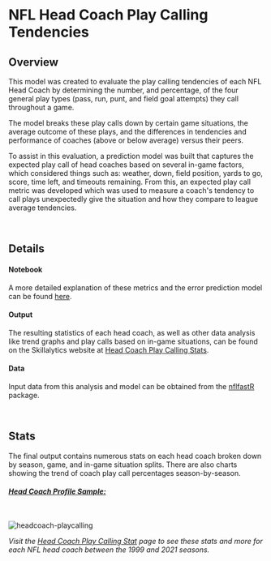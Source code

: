 # NFL Head Coach Play Calling Tendencies

<h2>Overview</h2>

<p>
  This model was created to evaluate the play calling tendencies of each NFL Head Coach by determining the number, and percentage, of the four general play types (pass, run, punt, and field goal attempts) they call throughout a game.
</p>

<p>
  The model breaks these play calls down by certain game situations, the average outcome of these plays, and the differences in tendencies and performance of coaches (above or below average) versus their peers.
</p>

<p>
  To assist in this evaluation, a prediction model was built that captures the expected play call of head coaches based on several in-game factors, which considered things such as: weather, down, field position, yards to go, score, time left, and timeouts remaining. From this, an expected play call metric was developed which was used to measure a coach's tendency to call plays unexpectedly give the situation and how they compare to league average tendencies. 
</p>

<br>

<h2>Details</h2>

<h4>Notebook</h4>
<p>
  A more detailed explanation of these metrics and the error prediction model can be found <a href="https://www.skillalytics.com/projects/nfl-headcoach-playcalling/">here</a>.
</p>

<h4>Output</h4>
<p>
  The resulting statistics of each head coach, as well as other data analysis like trend graphs and play calls based on in-game situations, can be found on the Skillalytics website at <a href="https://www.skillalytics.com/stats/nfl-headcoaches/">Head Coach Play Calling Stats</a>.
</p>

<h4>Data</h4>
<p>
  Input data from this analysis and model can be obtained from the <a href="https://www.nflfastr.com/index.html">nflfastR</a> package.
</p>

<br>

<h2>Stats</h2>

The final output contains numerous stats on each head coach broken down by season, game, and in-game situation splits. There are also charts showing the trend of coach play call percentages season-by-season.

<h4><u><i>Head Coach Profile Sample:</i></u></h4>
<br>

![headcoach-playcalling](https://user-images.githubusercontent.com/53943838/149449189-b66b8b6a-53a2-47c4-a53f-ce0c9636b93b.png)

<i>
  Visit the <a href="https://www.skillalytics.com/stats/nfl-headcoaches/">Head Coach Play Calling Stat</a> page to see these stats and more for each NFL head coach between the 1999 and 2021 seasons.
</i>
  
  
